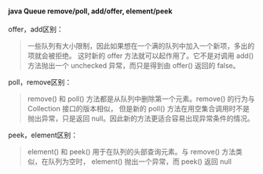 #### java Queue remove/poll, add/offer, element/peek
offer，add区别：
> 一些队列有大小限制，因此如果想在一个满的队列中加入一个新项，多出的项就会被拒绝。
> 这时新的 offer 方法就可以起作用了。它不是对调用 add() 方法抛出一个 unchecked 异常，而只是得到由 offer() 返回的 false。 
 
 poll，remove区别：
 > remove() 和 poll() 方法都是从队列中删除第一个元素。remove() 的行为与 Collection 接口的版本相似，
 > 但是新的 poll() 方法在用空集合调用时不是抛出异常，只是返回 null。因此新的方法更适合容易出现异常条件的情况。
   
peek，element区别：
> element() 和 peek() 用于在队列的头部查询元素。与 remove() 方法类似，在队列为空时， element() 抛出一个异常，而 peek() 返回 null